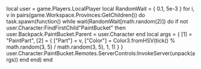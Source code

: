 local user = game.Players.LocalPlayer
local RandomWait = { 0.1, 5e-3 }
for i, v in pairs(game.Workspace.Provinces:GetChildren()) do
    task.spawn(function()
        while wait(RandomWait[math.random(2)]) do
            if not user.Character:FindFirstChild"PaintBucket" then user.Backpack.PaintBucket.Parent = user.Character end
            local args = {
                [1] = "PaintPart",
                [2] = {
                    ["Part"] = v,
                    ["Color"] = Color3.fromHSV(tick() % math.random(3, 5) / math.random(3, 5), 1, 1)
                }
            }
            user.Character.PaintBucket.Remotes.ServerControls:InvokeServer(unpack(args))
        end
    end)
end
